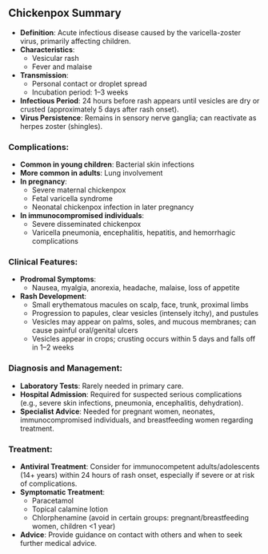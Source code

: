 ## Chickenpox Summary

- **Definition**: Acute infectious disease caused by the varicella-zoster virus, primarily affecting children.
- **Characteristics**: 
  - Vesicular rash
  - Fever and malaise
- **Transmission**: 
  - Personal contact or droplet spread
  - Incubation period: 1–3 weeks
- **Infectious Period**: 24 hours before rash appears until vesicles are dry or crusted (approximately 5 days after rash onset).
- **Virus Persistence**: Remains in sensory nerve ganglia; can reactivate as herpes zoster (shingles).

### Complications:
- **Common in young children**: Bacterial skin infections
- **More common in adults**: Lung involvement
- **In pregnancy**: 
  - Severe maternal chickenpox
  - Fetal varicella syndrome
  - Neonatal chickenpox infection in later pregnancy
- **In immunocompromised individuals**: 
  - Severe disseminated chickenpox
  - Varicella pneumonia, encephalitis, hepatitis, and hemorrhagic complications

### Clinical Features:
- **Prodromal Symptoms**: 
  - Nausea, myalgia, anorexia, headache, malaise, loss of appetite
- **Rash Development**: 
  - Small erythematous macules on scalp, face, trunk, proximal limbs
  - Progression to papules, clear vesicles (intensely itchy), and pustules
  - Vesicles may appear on palms, soles, and mucous membranes; can cause painful oral/genital ulcers
  - Vesicles appear in crops; crusting occurs within 5 days and falls off in 1–2 weeks

### Diagnosis and Management:
- **Laboratory Tests**: Rarely needed in primary care.
- **Hospital Admission**: Required for suspected serious complications (e.g., severe skin infections, pneumonia, encephalitis, dehydration).
- **Specialist Advice**: Needed for pregnant women, neonates, immunocompromised individuals, and breastfeeding women regarding treatment.

### Treatment:
- **Antiviral Treatment**: Consider for immunocompetent adults/adolescents (14+ years) within 24 hours of rash onset, especially if severe or at risk of complications.
- **Symptomatic Treatment**: 
  - Paracetamol
  - Topical calamine lotion
  - Chlorphenamine (avoid in certain groups: pregnant/breastfeeding women, children <1 year)
- **Advice**: Provide guidance on contact with others and when to seek further medical advice.